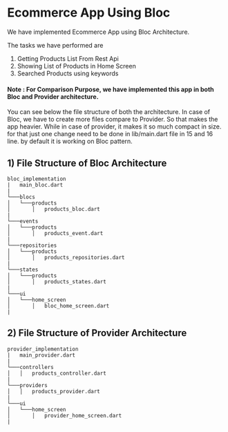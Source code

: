 # Ecommerce App Using Bloc

We have implemented Ecommerce App using Bloc Architecture.

The tasks we have performed are 
1) Getting Products List From Rest Api
2) Showing List of Products in Home Screen
3) Searched Products using keywords

#### Note :  For Comparison Purpose, we have implemented this app in both Bloc and Provider architecture. 
You can see below the file structure of both the architecture. In case of Bloc, we have to create more files compare to Provider. So that makes the app heavier. While in case of provider, it makes it so much compact in size. for that just one change need to be done in lib/main.dart file in 15 and 16 line. by default it is working on Bloc pattern.

## 1) File Structure of Bloc Architecture

```
bloc_implementation
|   main_bloc.dart
|
└───blocs
│   └───products
│       │   products_bloc.dart
|
└───events
│   └───products
│       │   products_event.dart
|
└───repositories
│   └───products
│       │   products_repositories.dart
|
└───states
│   └───products
│       │   products_states.dart
|
└───ui
│   └───home_screen
│       │   bloc_home_screen.dart
|
```

## 2) File Structure of Provider Architecture

```
provider_implementation
|   main_provider.dart
|
└───controllers
│   │   products_controller.dart
|
└───providers
│   │   products_provider.dart
|
└───ui
│   └───home_screen
│       │   provider_home_screen.dart
|
```
